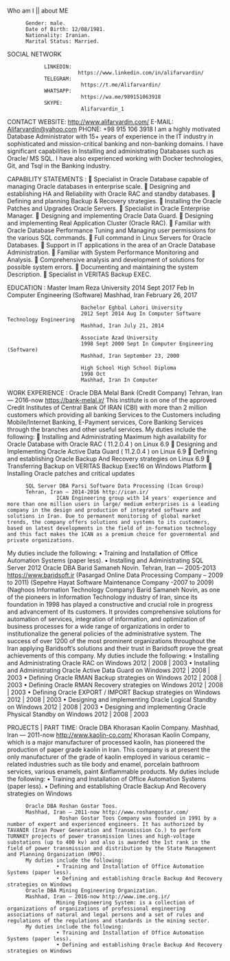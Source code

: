 Who am I || about ME 

          Gender: male.
          Date of Birth: 12/08/1981.
          Nationality: Iranian.
          Marital Status: Married.

SOCIAL NETWORK 

                LINKEDIN:
                           https://www.linkedin.com/in/alifarvardin/
                TELEGRAM:
                            https://t.me/Alifarvardin/
                WHATSAPP:
                            https://wa.me/989151063918
                SKYPE:
                            Alifarvardin_1
                            
CONTACT 
                WEBSITE:
                            http://www.alifarvardin.com/
                E-MAIL:
                            Alifarvardin@yahoo.com
                PHONE:
                            +98 915 106 3918
I am a highly motivated Database Administrator with 15+ years of experience in the IT industry in sophisticated and mission-critical banking and non-banking domains. I have significant capabilities in Installing and administrating Databases such as Oracle/ MS SQL. I have also experienced working with Docker technologies, Git, and Tsql in the Banking industry.


                            


CAPABILITY STATEMENTS : 
                             Specialist in Oracle Database capable of managing Oracle databases in enterprise scale.
                             Designing and establishing HA and Reliability with Oracle RAC and standby databases.
                             Defining and planning Backup & Recovery strategies.
                             Installing the Oracle Patches and Upgrades Oracle Servers.
                             Specialist in Oracle Enterprise Manager.
                             Designing and implementing Oracle Data Guard.
                             Designing and implementing Real Application Cluster (Oracle RAC).
                             Familiar with Oracle Database Performance Tuning and Managing user permissions for the various SQL commands.
                             Full command in Linux Servers for Oracle Databases.
                             Support in IT applications in the area of an Oracle Database Administration.
                             Familiar with System Performance Monitoring and Analysis.
                             Comprehensive analysis and development of solutions for possible system errors.
                             Documenting and maintaining the system Description.
                             Specialist in VERITAS Backup EXEC.

EDUCATION : 
                            Master Imam Reza University
                            2014 Sept 2017 Feb In Computer Engineering (Software)
                            Mashhad, Iran February 26, 2017
                            
                            Bachelor Eghbal Lahori University
                            2012 Sept 2014 Aug In Computer Software Technology Engineering
                            Mashhad, Iran July 21, 2014
                            
                            Associate Azad University
                            1998 Sept 2000 Sept In Computer Engineering (Software)
                            Mashhad, Iran September 23, 2000
                            
                            High School High School Diploma
                            1998 Oct
                            Mashhad, Iran In Computer


WORK EXPERIENCE :
          Oracle DBA Melal Bank (Credit Company)
          Tehran, Iran — 2016-now https://bank-melal.ir/
                    This institute is on one of the approved Credit Institutes of Central Bank Of IRAN (CBI) with more than 2 million customers which providing all banking Services to the Customers including Mobile/Internet Banking, E-Payment services, Core Banking Services through the branches and other useful services.
          My duties include the following:
                     Installing and Administrating Maximum high availability for Oracle Database with Oracle RAC ( 11.2.0.4 ) on Linux 6.9
                     Designing and Implementing Oracle Active Data Guard ( 11.2.0.4 ) on Linux 6.9
                     Defining and establishing Oracle Backup And Recovery strategies on Linux 6.9
                     Transferring Backup on VERITAS Backup Exec16 on Windows Platform
                     Installing Oracle patches and critical updates
                    
          SQL Server DBA Parsi Software Data Processing (Ican Group)
          Tehran, Iran — 2014-2016 http://ican.ir/
                    ICAN Engineering group with 14 years' experience and more than one million users in large/ medium enterprises is a leading company in the design and production of integrated software and solutions in Iran. Due to permanent monitoring of global market trends, the company offers solutions and systems to its customers, based on latest developments in the field of in-formation technology and this fact makes the 1CAN as a premium choice for governmental and private organizations.
My duties include the following:
                    • Training and Installation of Office Automation Systems (paper less).
                    • Installing and Administrating SQL Server 2012
          Oracle DBA Barid Samaneh Novin.
          Tehran, Iran — 2005-2013 https://www.baridsoft.ir (Pasargad Online Data Processing Company – 2009 to 2011)
          (Sepehre Hayat Software Maintenance Company -2007 to 2009)
          (Naghoos Information Technology Company)
          Barid Samaneh Novin, as one of the pioneers in Information Technology industry of Iran, since its foundation in 1998 has played a constructive and crucial role in progress and advancement of its customers. It provides comprehensive solutions for automation of services, integration of information, and optimization of business processes for a wide range of organizations in order to institutionalize the general policies of the administrative system. The success of over 1200 of the most prominent organizations throughout the Iran applying Baridsoft’s solutions and their trust in Baridsoft prove the great achievements of this company.
          My duties include the following:
                    • Installing and Administrating Oracle RAC on Windows 2012 | 2008 | 2003
                    • Installing and Administrating Oracle Active Data Guard on Windows 2012 | 2008 | 2003
                    • Defining Oracle RMAN Backup strategies on Windows 2012 | 2008 | 2003
                    • Defining Oracle RMAN Recovery strategies on Windows 2012 | 2008 | 2003
                    • Defining Oracle EXPORT / IMPORT Backup strategies on Windows 2012 | 2008 | 2003
                    • Designing and implementing Oracle Logical Standby on Windows 2012 | 2008 | 2003
                    • Designing and implementing Oracle Physical Standby on Windows 2012 | 2008 | 2003


PROJECTS | PART TIME:
          Oracle DBA Khorasan Kaolin Company.
          Mashhad, Iran — 2011-now http://www.kaolin-co.com/
                     Khorasan Kaolin Company, which is a major manufacturer of processed kaolin, has pioneered the production of paper grade kaolin in Iran. This company is at present the only manufacturer of the grade of kaolin employed in various ceramic – related industries such as tile body and enamel, porcelain bathroom services, various enamels, paint &inflammable products.
          My duties include the following:
                    • Training and Installation of Office Automation Systems (paper less).
                    • Defining and establishing Oracle Backup And Recovery strategies on Windows
                    
          Oracle DBA Roshan Gostar Toos.
          Mashhad, Iran — 2011-now http://www.roshangostar.com/
                     Roshan Gostar Toos Company was founded in 1991 by a number of expert and experienced engineers. It has authorized by TAVANIR (Iran Power Generation and Transmission Co.) to perform TURNKEY projects of power transmission lines and high-voltage substations (up to 400 kv) and also is awarded the 1st rank in the field of power transmission and distribution by the State Management and Planning Organization (MPO).
          My duties include the following:
                    • Training and Installation of Office Automation Systems (paper less).
                    • Defining and establishing Oracle Backup And Recovery strategies on Windows
          Oracle DBA Mining Engineering Organization.
          Mashhad, Iran — 2016-now http://www.ime.org.ir/
                    Mining Engineering System: is a collection of organizations of organizations of professional engineering associations of natural and legal persons and a set of rules and regulations of the regulations and standards in the mining sector.
          My duties include the following:
                    • Training and Installation of Office Automation Systems (paper less).
                    • Defining and establishing Oracle Backup And Recovery strategies on Windows




<!---
alifarvardin/alifarvardin is a ✨ special ✨ repository because its `README.md` (this file) appears on your GitHub profile.
You can click the Preview link to take a look at your changes.
--->

